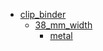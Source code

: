 * [clip_binder](clip_binder)
  * [38_mm_width](clip_binder/38_mm_width)
    * [metal](clip_binder/38_mm_width/metal)

